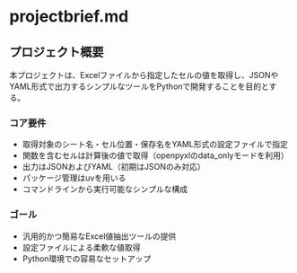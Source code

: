 # projectbrief.md

## プロジェクト概要

本プロジェクトは、Excelファイルから指定したセルの値を取得し、JSONやYAML形式で出力するシンプルなツールをPythonで開発することを目的とする。

### コア要件
- 取得対象のシート名・セル位置・保存名をYAML形式の設定ファイルで指定
- 関数を含むセルは計算後の値で取得（openpyxlのdata_onlyモードを利用）
- 出力はJSONおよびYAML（初期はJSONのみ対応）
- パッケージ管理はuvを用いる
- コマンドラインから実行可能なシンプルな構成

### ゴール
- 汎用的かつ簡易なExcel値抽出ツールの提供
- 設定ファイルによる柔軟な値取得
- Python環境での容易なセットアップ
